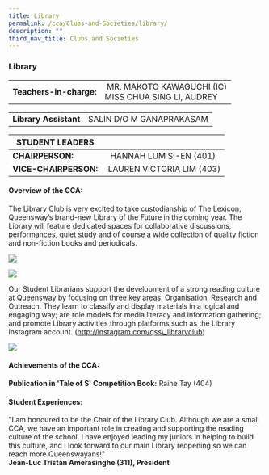 ```yaml
---
title: Library
permalink: /cca/Clubs-and-Societies/library/
description: ""
third_nav_title: Clubs and Societies
---
```

### Library

|  	|  	|
|---	|---	|
| **Teachers-in-charge:** 	|  MR. MAKOTO KAWAGUCHI (IC) <br> MISS CHUA SING LI, AUDREY 	|

|  	|  	|
|---	|---	|
| **Library Assistant** 	| SALIN D/O M GANAPRAKASAM	|

| STUDENT LEADERS 	|  	|
|---	|---	|
| **CHAIRPERSON:** 	|   HANNAH LUM SI-EN (401)	|
| **VICE-CHAIRPERSON:** 	|  LAUREN VICTORIA LIM (403)	|

#### Overview of the CCA:   

The Library Club is very excited to take custodianship of The Lexicon, Queensway’s brand-new Library of the Future in the coming year. The Library will feature dedicated spaces for collaborative discussions, performances, quiet study and of course a wide collection of quality fiction and non-fiction books and periodicals.

<img src="https://drive.google.com/uc?export=view&id=1MHm9HG7O_H3gZ2BbNfd-5w9eEOwhjMt6"><BR>

<img src="https://drive.google.com/uc?export=view&id=1wSjDskVYeC9j7CnL2v8Gvi1V6diGQH-T">




Our Student Librarians support the development of a strong reading culture at Queensway by focusing on three key areas: Organisation, Research and Outreach. They learn to classify and display materials in a logical and engaging way; are role models for media literacy and information gathering; and promote Library activities through platforms such as the Library Instagram account. (http://instagram.com/qss\_libraryclub)

<img src="https://drive.google.com/uc?export=view&id=1X1BYLmL13q2kpUHRVn1qkvqJF1Up-rnG">

#### Achievements of the CCA:  

**Publication in 'Tale of S' Competition Book:** Raine Tay (404) 

  

#### Student Experiences: 

"I am honoured to be the Chair of the Library Club. Although we are a small CCA, we have an important role in creating and supporting the reading culture of the school. I have enjoyed leading my juniors in helping to build this culture, and I look forward to our main Library reopening so we can reach more Queenswayans!"
<br> **Jean-Luc Tristan Amerasinghe (311), President**
